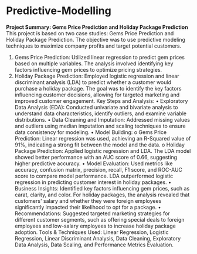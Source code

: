 # Predictive-Modelling
**Project Summary: Gems Price Prediction and Holiday Package Prediction**
This project is based on two case studies: Gems Price Prediction and Holiday Package Prediction. The objective was to use predictive modeling techniques to maximize company profits and target potential customers.
1.	Gems Price Prediction: Utilized linear regression to predict gem prices based on multiple variables. The analysis involved identifying key factors influencing gem prices to optimize pricing strategies.
2.	Holiday Package Prediction: Employed logistic regression and linear discriminant analysis (LDA) to predict whether a customer would purchase a holiday package. The goal was to identify the key factors influencing customer decisions, allowing for targeted marketing and improved customer engagement.
Key Steps and Analysis:
•	Exploratory Data Analysis (EDA): Conducted univariate and bivariate analysis to understand data characteristics, identify outliers, and examine variable distributions.
•	Data Cleaning and Imputation: Addressed missing values and outliers using median imputation and scaling techniques to ensure data consistency for modeling.
•	Model Building:
o	Gems Price Prediction: Linear regression was used, achieving an R-Squared value of 91%, indicating a strong fit between the model and the data.
o	Holiday Package Prediction: Applied logistic regression and LDA. The LDA model showed better performance with an AUC score of 0.66, suggesting higher predictive accuracy.
•	Model Evaluation: Used metrics like accuracy, confusion matrix, precision, recall, F1 score, and ROC-AUC score to compare model performance. LDA outperformed logistic regression in predicting customer interest in holiday packages.
•	Business Insights: Identified key factors influencing gem prices, such as carat, clarity, and color. For holiday packages, the analysis revealed that customers' salary and whether they were foreign employees significantly impacted their likelihood to opt for a package.
•	Recommendations: Suggested targeted marketing strategies for different customer segments, such as offering special deals to foreign employees and low-salary employees to increase holiday package adoption.
Tools & Techniques Used: Linear Regression, Logistic Regression, Linear Discriminant Analysis, Data Cleaning, Exploratory Data Analysis, Data Scaling, and Performance Metrics Evaluation.
